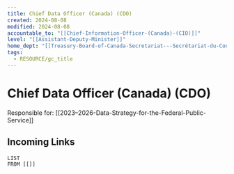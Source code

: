```yaml
---
title: Chief Data Officer (Canada) (CDO)
created: 2024-08-08
modified: 2024-08-08
accountable_to: "[[Chief-Information-Officer-(Canada)-(CIO)]]"
level: "[[Assistant-Deputy-Minister]]"
home_dept: "[[Treasury-Board-of-Canada-Secretariat---Secrétariat-du-Conseil-du-Trésor-du-Canada---TBS---SCT]]"
tags:
  - RESOURCE/gc_title
---
```

# Chief Data Officer (Canada) (CDO)
Responsible for:
[[2023–2026-Data-Strategy-for-the-Federal-Public-Service]]
## Incoming Links
```dataview
LIST
FROM [[]]
```